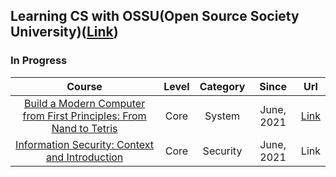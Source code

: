 ## Learning CS with OSSU(Open Source Society University)([Link](https://github.com/ossu/computer-science))

### In Progress

|Course|Level|Category|Since|Url|
|:----:|:---:|:------:|:---:|:-:|
|[Build a Modern Computer from First Principles: From Nand to Tetris](https://www.coursera.org/learn/build-a-computer/home/welcome)|Core|System|June, 2021|[Link](https://github.com/NinaHwang/Computer-Science/tree/main/Core/System/Nand2tetris) </br>|
|[Information Security: Context and Introduction](https://www.coursera.org/learn/information-security-data/home/welcome)|Core|Security|June, 2021|Link </br>|
